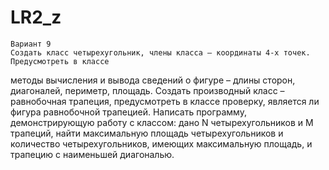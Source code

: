 # LR2_z
    Вариант 9
    Создать класс четырехугольник, члены класса – координаты 4-х точек. Предусмотреть в классе
методы вычисления и вывода сведений о фигуре – длины сторон, диагоналей, периметр, площадь.
Создать производный класс – равнобочная трапеция, предусмотреть в классе проверку, является ли
фигура равнобочной трапецией. Написать программу, демонстрирующую работу с классом: дано N
четырехугольников и M трапеций, найти максимальную площадь четырехугольников и количество
четырехугольников, имеющих максимальную площадь, и трапецию с наименьшей диагональю.
